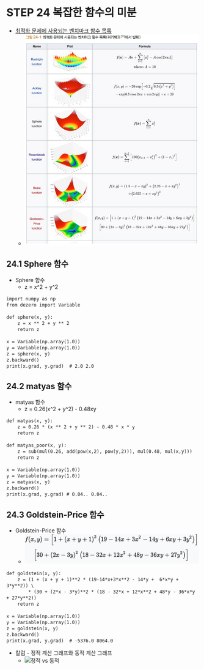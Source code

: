 # STEP 24 복잡한 함수의 미분
* [최적화 문제에 사용되는 벤치마크 함수 목록](https://en.wikipedia.org/wiki/Test_functions_for_optimization)
  * ![최적화 함수](../../images/그림%2024-1.png)
## 24.1 Sphere 함수
* Sphere 함수
  * z = x^2 + y^2
``` 
import numpy as np
from dezero import Variable

def sphere(x, y):
    z = x ** 2 + y ** 2
    return z

x = Variable(np.array(1.0))
y = Variable(np.array(1.0))
z = sphere(x, y)
z.backward()
print(x.grad, y.grad)  # 2.0 2.0
```
## 24.2 matyas 함수
* matyas 함수
  * z = 0.26(x^2 + y^2) - 0.48xy
``` 
def matyas(x, y):
    z = 0.26 * (x ** 2 + y ** 2) - 0.48 * x * y
    return z

def matyas_poor(x, y):
    z = sub(mul(0.26, add(pow(x,2), pow(y,2))), mul(0.48, mul(x,y)))
    return z

x = Variable(np.array(1.0))
y = Variable(np.array(1.0))
z = matyas(x, y)
z.backward()
print(x.grad, y.grad) # 0.04.. 0.04..
```
## 24.3 Goldstein-Price 함수
* Goldstein-Price 함수
  * ![goldstein](../../images/goldstein.PNG)
``` 
def goldstein(x, y):
    z = (1 + (x + y + 1)**2 * (19-14*x+3*x**2 - 14*y +  6*x*y + 3*y**2)) \
        * (30 + (2*x - 3*y)**2 * (18 - 32*x + 12*x**2 + 48*y - 36*x*y + 27*y**2))
    return z

x = Variable(np.array(1.0))
y = Variable(np.array(1.0))
z = goldstein(x, y)
z.backward()
print(x.grad, y.grad)  # -5376.0 8064.0 
```
* 칼럼 - 정적 계산 그래프와 동적 계산 그래프
  * ![정적 vs 동적](../../images/표%20B-1.png)